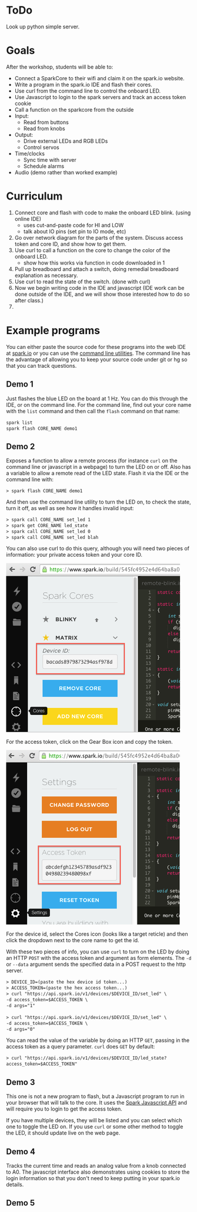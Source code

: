 ToDo
===

Look up python simple server.

Goals
===

After the workshop, students will be able to:

* Connect a SparkCore to their wifi and claim it on the spark.io website.
* Write a program in the spark.io IDE and flash their cores.
* Use curl from the command line to control the onboard LED.
* Use Javascript to login to the spark servers and track an access token cookie
* Call a function on the sparkcore from the outside
* Input:
  * Read from buttons
  * Read from knobs
* Output:
  * Drive external LEDs and RGB LEDs
  * Control servos 
* Time/clocks
  * Sync time with server
  * Schedule alarms
* Audio (demo rather than worked example)

Curriculum
===

1) Connect core and flash with code to make the onboard LED blink. (using online IDE)
	* uses cut-and-paste code for HI and LOW
	* talk about IO pins (set pin to IO mode, etc)
2) Go over network diagram for the parts of the system.  Discuss access token and core ID, and show how to get them.
3) Use curl to call a function on the core to change the color of the onboard LED.
	* show how this works via function in code downloaded in 1
4) Pull up breadboard and attach a switch, doing remedial breadboard explanation as necessary.
5) Use curl to read the state of the switch. (done with curl)
6) Now we begin writing code in the IDE and javascript (IDE work can be done outside of the IDE, and we will show those interested how to do so after class.)
7) 

Example programs
===
You can either paste the source code for these programs into the web IDE
at [spark.io](https://spark.io/) or you can use the
[command line utilities](http://docs.spark.io/cli/).  The command line
has the advantage of allowing you to keep your source code under git or hg
so that you can track questions.


Demo 1
---
Just flashes the blue LED on the board at 1 Hz.  You can do this
through the IDE, or on the command line.  For the command line,
find out your core name with the `list` command and then call the
`flash` command on that name:

    spark list
    spark flash CORE_NAME demo1


Demo 2
---
Exposes a function to allow a remote process (for instance `curl`
on the command line or javascript in a webpage) to turn the LED on
or off.  Also has a variable to allow a remote read of the LED
state. Flash it via the IDE or the command line with:

    > spark flash CORE_NAME demo1

And then use the command line utility to turn the LED on, to check
the state, turn it off, as well as see how it handles invalid input:

    > spark call CORE_NAME set_led 1
    > spark get CORE_NAME led_state
    > spark call CORE_NAME set_led 0
    > spark call CORE_NAME set_led blah

You can also use curl to do this query, although you will need two pieces
of information: your private access token and your core ID.

![Device ID](images/core-id.png)

For the access token, click on the Gear Box icon and copy the token.

![Access Token](images/access-token.png)

For the device id, select the Cores icon (looks like a target reticle)
and then click the dropdown next to the core name to get the id.

With these two pieces of info, you can use `curl` to turn on the LED by
doing an HTTP `POST` with the access token and argument as form
elements.  The `-d` or `--data` argument sends the specified data
in a POST request to the http server.

    > DEVICE_ID=(paste the hex device id token...)
    > ACCESS_TOKEN=(paste the hex access token...)
    > curl "https://api.spark.io/v1/devices/$DEVICE_ID/set_led" \
	-d access_token=$ACCESS_TOKEN \
	-d args="1"

    > curl "https://api.spark.io/v1/devices/$DEVICE_ID/set_led" \
	-d access_token=$ACCESS_TOKEN \
	-d args="0"

You can read the value of the variable by doing an HTTP `GET`, passing
in the access token as a query parameter.  `curl` does `GET` by
default:

    > curl "https://api.spark.io/v1/devices/$DEVICE_ID/led_state?access_token=$ACCESS_TOKEN"


Demo 3
---
This one is not a new program to flash, but a Javascript program to run
in your browser that will talk to the core.  It uses the
[Spark Javascript API](http://docs.spark.io/javascript/) and will require
you to login to get the access token.

If you have multiple devices, they will be listed and you can select
which one to toggle the LED on.  If you use `curl` or some other method
to toggle the LED, it should update live on the web page.


Demo 4
---
Tracks the current time and reads an analog value from a knob connected
to A0.  The javascript interface also demonstrates using cookies to store
the login information so that you don't need to keep putting in your
spark.io details.


Demo 5
---


